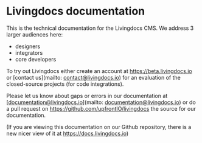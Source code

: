 # Livingdocs documentation


This is the technical documentation for the Livingdocs CMS. We address 3 larger audiences here:
- designers
- integrators
- core developers

To try out Livingdocs either create an account at https://beta.livingdocs.io or [contact us](mailto: contact@livingdocs.io) for an evaluation of the closed-source projects (for code integrations).

Please let us know about gaps or errors in our documentation at [documentation@livingdocs.io](mailto: documentation@livingdocs.io) or do a pull request on https://github.com/upfrontIO/livingdocs the source for our documentation.


(If you are viewing this documentation on our Github repository, there is a new nicer view of it at https://docs.livingdocs.io)
